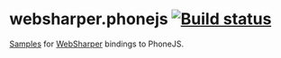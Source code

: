 # websharper.phonejs [![Build status]()](https://ci.appveyor.com/project/Jand42/samples-websharper-phonejs)

[Samples][samp] for [WebSharper][ws] bindings to PhoneJS.


[samp]: http://intellifactory.github.io/samples.websharper.phonejs
[ws]: http://websharper.com/
